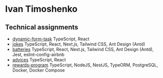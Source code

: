 # Ivan Timoshenko

## Technical assignments

- [dynamic-form-task](https://github.com/itimoshenko/dynamic-form-task) TypeScript, React
- [jokes](https://github.com/itimoshenko/jokes) TypeScript, React, Next.js, Tailwind CSS, Ant Design (Antd)
- [batteries](https://github.com/itimoshenko/batteries) TypeScript, React, Next.js, Tailwind CSS, Ant Design (Antd), Jest, eslint-config-airbnb
- [advices](https://github.com/itimoshenko/advices) TypeScript, React
- [rewards-program](https://github.com/itimoshenko/rewards-program) TypeScript, NodeJS, NestJS, TypeORM, PostgreSQL, Docker, Docker Compose
